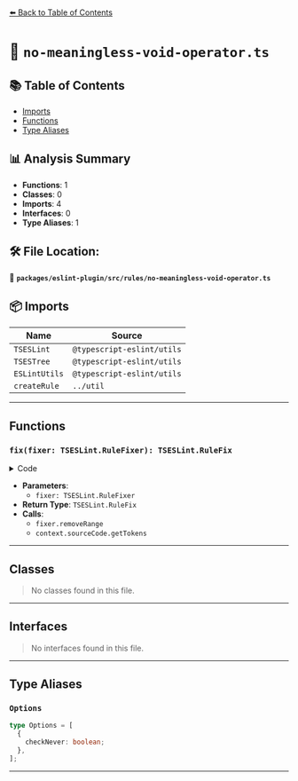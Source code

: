 [⬅️ Back to Table of Contents](../../../../index.md)

# 📄 `no-meaningless-void-operator.ts`

## 📚 Table of Contents

- [Imports](#imports)
- [Functions](#functions)
- [Type Aliases](#type-aliases)

## 📊 Analysis Summary

- **Functions**: 1
- **Classes**: 0
- **Imports**: 4
- **Interfaces**: 0
- **Type Aliases**: 1

## 🛠️ File Location:
📂 **`packages/eslint-plugin/src/rules/no-meaningless-void-operator.ts`**

## 📦 Imports

| Name | Source |
|------|--------|
| `TSESLint` | `@typescript-eslint/utils` |
| `TSESTree` | `@typescript-eslint/utils` |
| `ESLintUtils` | `@typescript-eslint/utils` |
| `createRule` | `../util` |


---

## Functions

### `fix(fixer: TSESLint.RuleFixer): TSESLint.RuleFix`

<details><summary>Code</summary>

```ts
(fixer: TSESLint.RuleFixer): TSESLint.RuleFix => {
          return fixer.removeRange([
            context.sourceCode.getTokens(node)[0].range[0],
            context.sourceCode.getTokens(node)[1].range[0],
          ]);
        }
```
</details>

- **Parameters**:
  - `fixer: TSESLint.RuleFixer`
- **Return Type**: `TSESLint.RuleFix`
- **Calls**:
  - `fixer.removeRange`
  - `context.sourceCode.getTokens`

---

## Classes

> No classes found in this file.


---

## Interfaces

> No interfaces found in this file.


---

## Type Aliases

### `Options`

```ts
type Options = [
  {
    checkNever: boolean;
  },
];
```


---